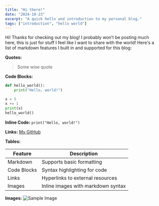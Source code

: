 ```yaml
---
title: "Hi there!"
date: "2024-10-23"
excerpt: "A quick hello and introduction to my personal blog."
tags: ["introduction", "hello world"]
---
```


Hi! Thanks for checking out my blog! I probably won’t be posting much here, this is just for stuff I feel like I want to share with the world! Here's a list of markdown features I built in and supported for this blog:

**Quotes:**
> Some wise quote

**Code Blocks:**

```python
def hello_world():
    print("Hello, world!")

x = 5
x += 1
print(x)
hello_world()
```

**Inline Code:**
`print("Hello, world!")`

**Links:**
[My GitHub](https://github.com/riddhimanrana)

**Tables:**

| Feature       | Description                          |
|---------------|--------------------------------------|
| Markdown      | Supports basic formatting            |
| Code Blocks   | Syntax highlighting for code         |
| Links         | Hyperlinks to external resources     |
| Images        | Inline images with markdown syntax   |

**Images:**
![Sample Image](/placeholder.svg)
